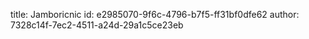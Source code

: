 title: Jamboricnic
id: e2985070-9f6c-4796-b7f5-ff31bf0dfe62
author: 7328c14f-7ec2-4511-a24d-29a1c5ce23eb
